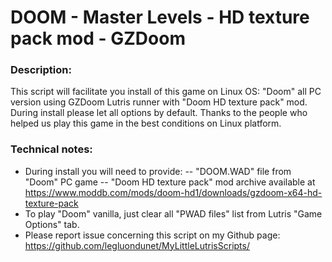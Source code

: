 # DOOM - Master Levels - HD texture pack mod - GZDoom

### Description:
This script will facilitate you install of this game on Linux OS:
"Doom" all PC version using GZDoom Lutris runner with "Doom HD texture pack" mod.
During install please let all options by default.
Thanks to the people who helped us play this game in the best conditions on Linux platform.

### Technical notes:
- During install you will need to provide:
-- "DOOM.WAD" file from "Doom" PC game
-- "Doom HD texture pack" mod archive available at https://www.moddb.com/mods/doom-hd1/downloads/gzdoom-x64-hd-texture-pack
- To play "Doom" vanilla, just clear all "PWAD files" list from Lutris "Game Options" tab.
- Please report issue concerning this script on my Github page:
https://github.com/legluondunet/MyLittleLutrisScripts/

